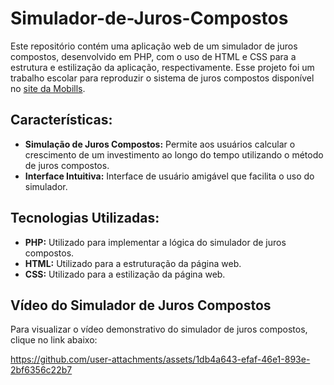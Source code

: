 # Simulador-de-Juros-Compostos
Este repositório contém uma aplicação web de um simulador de juros compostos, desenvolvido em PHP, com o uso de HTML e CSS para a estrutura e estilização da aplicação, respectivamente. Esse projeto foi um trabalho escolar para reproduzir o sistema de juros compostos disponível no [site da Mobills](https://www.mobills.com.br/calculadoras/calculadora-juros-compostos/#google_vignette).

## Características:

- **Simulação de Juros Compostos:** Permite aos usuários calcular o crescimento de um investimento ao longo do tempo utilizando o método de juros compostos.
- **Interface Intuitiva:** Interface de usuário amigável que facilita o uso do simulador.

## Tecnologias Utilizadas:

- **PHP:** Utilizado para implementar a lógica do simulador de juros compostos.
- **HTML:** Utilizado para a estruturação da página web.
- **CSS:** Utilizado para a estilização da página web.

## Vídeo do Simulador de Juros Compostos
Para visualizar o vídeo demonstrativo do simulador de juros compostos, clique no link abaixo:







https://github.com/user-attachments/assets/1db4a643-efaf-46e1-893e-2bf6356c22b7

